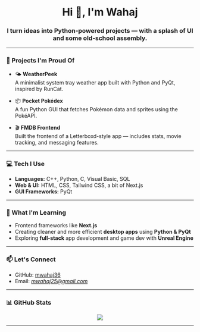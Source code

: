 <h1 align="center">Hi 👋, I'm Wahaj</h1>
<h3 align="center">I turn ideas into Python-powered projects — with a splash of UI and some old-school assembly.</h3>

---

### 🔧 Projects I'm Proud Of

- 🌤 **WeatherPeek**  
  A minimalist system tray weather app built with Python and PyQt, inspired by RunCat.

- 📦 **Pocket Pokédex**  
  A fun Python GUI that fetches Pokémon data and sprites using the PokéAPI.

- 🎬 **FMDB Frontend**  
  Built the frontend of a Letterboxd-style app — includes stats, movie tracking, and messaging features.

---

### 💻 Tech I Use

- **Languages:** C++, Python, C, Visual Basic, SQL  
- **Web & UI:** HTML, CSS, Tailwind CSS, a bit of Next.js  
- **GUI Frameworks:** PyQt

---

### 🧠 What I'm Learning

- Frontend frameworks like **Next.js**
- Creating cleaner and more efficient **desktop apps** using **Python & PyQt**
- Exploring **full-stack** app development and game dev with **Unreal Engine**

---

### 📫 Let's Connect

- GitHub: [mwahaj36](https://github.com/mwahaj36)
- Email: *mwahaj25@gmail.com*  

---

### 📊 GitHub Stats

<p align="center">
  <img src="https://github-readme-stats.vercel.app/api?username=mwahaj36&show_icons=true&theme=tokyonight" />
  <br />
</p>

---

